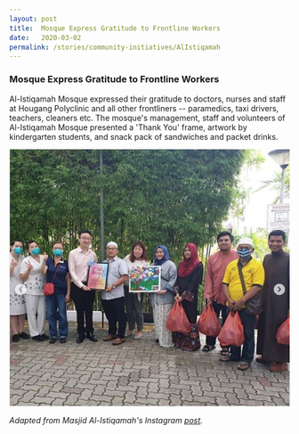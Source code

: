 ```yaml
---
layout: post
title:  Mosque Express Gratitude to Frontline Workers
date:   2020-03-02
permalink: /stories/community-initiatives/AlIstiqamah
---
```


### Mosque Express Gratitude to Frontline Workers

Al-Istiqamah Mosque expressed their gratitude to doctors, nurses and staff at Hougang Polyclinic and all other frontliners -- paramedics, taxi drivers, teachers, cleaners etc. The mosque's management, staff and volunteers of Al-Istiqamah Mosque presented a 'Thank You' frame, artwork by kindergarten students, and snack pack of sandwiches and packet drinks.

![Masjid Al-Istiqamah](/images/stories/MAI.png/)

_Adapted from Masjid Al-Istiqamah's Instagram [post](https://www.instagram.com/p/B9GqMyoBjLT/)._
